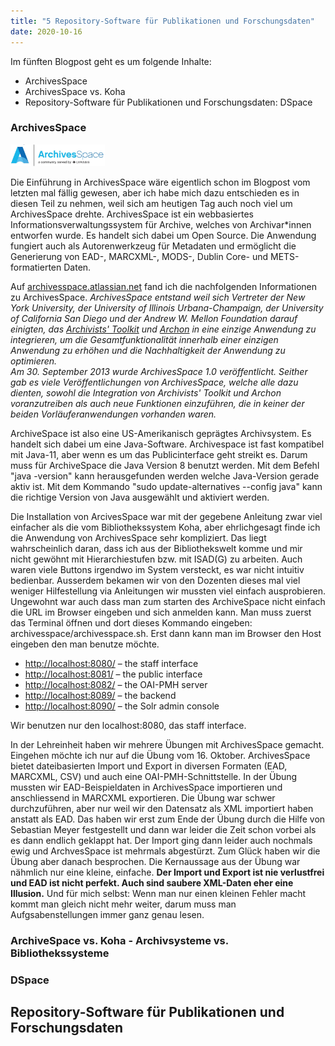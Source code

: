 ```yaml
---
title: "5 Repository-Software für Publikationen und Forschungsdaten"
date: 2020-10-16
---
```



Im fünften Blogpost geht es um folgende Inhalte:
* ArchivesSpace
* ArchivesSpace vs. Koha
* Repository-Software für Publikationen und Forschungsdaten: DSpace

### ArchivesSpace
<img alt="ArchivesSpace" src="https://github.com/stemorit/BAIN-Lerntagebuch/blob/master/_posts/img005%20ArchiveSpaceLogo.png?raw=true" width="30%"/>

Die Einführung in ArchivesSpace wäre eigentlich schon im Blogpost vom letzten mal fällig gewesen, aber ich habe mich dazu entschieden es in diesen Teil zu nehmen, weil sich am heutigen Tag auch noch viel um ArchivesSpace drehte. 
ArchivesSpace ist ein webbasiertes Informationsverwaltungssystem für Archive, welches von Archivar\*innen entworfen wurde. Es handelt sich dabei um Open Source. Die Anwendung fungiert auch als Autorenwerkzeug für Metadaten und ermöglicht die Generierung von EAD-, MARCXML-, MODS-, Dublin Core- und METS-formatierten Daten. 

Auf [archivesspace.atlassian.net](https://archivesspace.atlassian.net/wiki/spaces/ADC/overview) fand ich die nachfolgenden Informationen zu ArchivesSpace. *ArchivesSpace entstand weil sich Vertreter der New York University, der University of Illinois Urbana-Champaign, der University of California San Diego und der Andrew W. Mellon Foundation darauf einigten, das [Archivists' Toolkit](http://www.archiviststoolkit.org/)  und [Archon](https://www.archon.org/) in eine einzige Anwendung zu integrieren, um die Gesamtfunktionalität innerhalb einer einzigen Anwendung zu erhöhen und die Nachhaltigkeit der Anwendung zu optimieren.   
Am 30. September 2013 wurde ArchivesSpace 1.0 veröffentlicht.  Seither gab es viele Veröffentlichungen von ArchivesSpace, welche alle dazu dienten, sowohl die Integration von Archivists' Toolkit und Archon voranzutreiben als auch neue Funktionen einzuführen, die in keiner der beiden Vorläuferanwendungen vorhanden waren.*

ArchiveSpace ist also eine US-Amerikanisch geprägtes Archivsystem. Es handelt sich dabei um eine Java-Software. Archivespace ist fast kompatibel mit Java-11, aber wenn es um das Publicinterface geht streikt es. Darum muss für ArchiveSpace die Java Version 8 benutzt werden. Mit dem Befehl "java -version" kann herausgefunden werden welche Java-Version gerade aktiv ist. Mit dem Kommando "sudo update-alternatives --config java" kann die richtige Version von Java ausgewählt und aktiviert werden.

Die Installation von ArcivesSpace war mit der gegebene Anleitung zwar viel einfacher als die vom Bibliothekssystem Koha, aber ehrlichgesagt finde ich die Anwendung von ArchivesSpace sehr kompliziert. Das liegt wahrscheinlich daran, dass ich aus der Bibliothekswelt komme und mir nicht gewöhnt mit Hierarchiestufen bzw. mit ISAD(G) zu arbeiten. Auch waren viele Buttons irgendwo im System versteckt, es war nicht intuitiv bedienbar. Ausserdem bekamen wir von den Dozenten dieses mal viel weniger Hilfestellung via Anleitungen wir mussten viel einfach ausprobieren. Ungewohnt war auch dass man zum starten des ArchiveSpace nicht einfach die URL im Browser eingeben und sich anmelden kann. Man muss zuerst das Terminal öffnen und dort dieses Kommando eingeben: archivesspace/archivesspace.sh. Erst dann kann man im Browser den Host eingeben den man benutze möchte.

* [http://localhost:8080/](http://localhost:8080/) – the staff interface
* [http://localhost:8081/](http://localhost:8081/) – the public interface
* [http://localhost:8082/](http://localhost:8082/) – the OAI-PMH server
* [http://localhost:8089/](http://localhost:8089/) – the backend
* [http://localhost:8090/](http://localhost:8090/) – the Solr admin console

Wir benutzen nur den localhost:8080, das staff interface. 

In der Lehreinheit haben wir mehrere Übungen mit ArchivesSpace gemacht. Eingehen möchte ich nur auf die Übung vom 16. Oktober. ArchivesSpace bietet dateibasierten Import und Export in diversen Formaten (EAD, MARCXML, CSV) und auch eine OAI-PMH-Schnittstelle. In der Übung mussten wir EAD-Beispieldaten in ArchivesSpace importieren und anschliessend in MARCXML exportieren. Die Übung war schwer durchzuführen, aber nur weil wir den Datensatz als XML importiert haben anstatt als EAD. Das haben wir erst zum Ende der Übung durch die Hilfe von Sebastian Meyer festgestellt und dann war leider die Zeit schon vorbei als es dann endlich geklappt hat. Der Import ging dann leider auch nochmals ewig und ArchvesSpace ist mehrmals abgestürzt. Zum Glück haben wir die Übung aber danach besprochen. Die Kernaussage aus der Übung war nähmlich nur eine kleine, einfache. **Der Import und Export ist nie verlustfrei und EAD ist nicht perfekt. Auch sind saubere XML-Daten eher eine Illusion.** Und für mich selbst: Wenn man nur einen kleinen Fehler macht kommt man gleich nicht mehr weiter, darum muss man Aufgsabenstellungen immer ganz genau lesen. 


### ArchiveSpace vs. Koha - Archivsysteme vs. Bibliothekssysteme


### DSpace

## Repository-Software für Publikationen und Forschungsdaten

